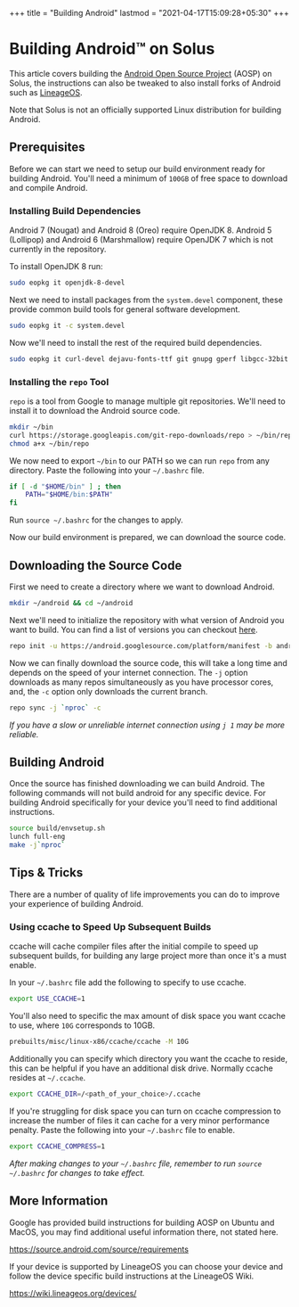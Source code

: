 +++
title = "Building Android"
lastmod = "2021-04-17T15:09:28+05:30"
+++
# Building Android™ on Solus

This article covers building the [Android Open Source Project](https://www.android.com/) (AOSP) on Solus, the instructions can also be tweaked to also install forks of Android such as [LineageOS](https://lineageos.org/).

Note that Solus is not an officially supported Linux distribution for building Android.

## Prerequisites

Before we can start we need to setup our build environment ready for building Android. You'll need a minimum of `100GB` of free space to download and compile Android.

### Installing Build Dependencies

Android 7 (Nougat) and Android 8 (Oreo) require OpenJDK 8. Android 5 (Lollipop) and Android 6 (Marshmallow) require OpenJDK 7 which is not currently in the repository.

To install OpenJDK 8 run:

``` bash
sudo eopkg it openjdk-8-devel  
```

Next we need to install packages from the `system.devel` component, these provide common build tools for general software development.

``` bash
sudo eopkg it -c system.devel 
```

Now we'll need to install the rest of the required build dependencies.

``` bash
sudo eopkg it curl-devel dejavu-fonts-ttf git gnupg gperf libgcc-32bit libxslt-devel lzop ncurses-32bit-devel ncurses-devel readline-32bit-devel rsync schedtool sdl1-devel squashfs-tools unzip wxwidgets-devel zip zlib-32bit-devel
```

### Installing the `repo` Tool

`repo` is a tool from Google to manage multiple git repositories. We'll need to install it to download the Android source code.

``` bash
mkdir ~/bin 
curl https://storage.googleapis.com/git-repo-downloads/repo > ~/bin/repo 
chmod a+x ~/bin/repo 
```

We now need to export `~/bin` to our PATH so we can run `repo` from any directory. Paste the following into your `~/.bashrc` file.

``` bash
if [ -d "$HOME/bin" ] ; then
    PATH="$HOME/bin:$PATH"
fi
```

Run `source ~/.bashrc` for the changes to apply.

Now our build environment is prepared, we can download the source code.

## Downloading the Source Code

First we need to create a directory where we want to download Android.

``` bash
mkdir ~/android && cd ~/android
```

Next we'll need to initialize the repository with what version of Android you want to build. You can find a list of versions you can checkout [here](https://source.android.com/source/build-numbers#source-code-tags-and-builds).

``` bash
repo init -u https://android.googlesource.com/platform/manifest -b android-8.0.0_r34 
```

Now we can finally download the source code, this will take a long time and depends on the speed of your internet connection. The `-j` option downloads as many repos simultaneously as you have processor cores, and, the `-c` option only downloads the current branch.

``` bash
repo sync -j `nproc` -c
```

*If you have a slow or unreliable internet connection using `j 1` may be more reliable.*

## Building Android

Once the source has finished downloading we can build Android. The following commands will not build android for any specific device. For building Android specifically for your device you'll need to find additional instructions.

``` bash
source build/envsetup.sh
lunch full-eng
make -j`nproc`
```

## Tips & Tricks

There are a number of quality of life improvements you can do to improve your experience of building Android.

### Using ccache to Speed Up Subsequent Builds

ccache will cache compiler files after the initial compile to speed up subsequent builds, for building any large project more than once it's a must enable.

In your `~/.bashrc` file add the following to specify to use ccache.

``` bash
export USE_CCACHE=1
```

You'll also need to specific the max amount of disk space you want ccache to use, where `10G` corresponds to 10GB.

``` bash
prebuilts/misc/linux-x86/ccache/ccache -M 10G
```

Additionally you can specify which directory you want the ccache to reside, this can be helpful if you have an additional disk drive. Normally ccache resides at `~/.ccache`.

``` bash
export CCACHE_DIR=/<path_of_your_choice>/.ccache 
```

If you're struggling for disk space you can turn on ccache compression to increase the number of files it can cache for a very minor performance penalty. Paste the following into your `~/.bashrc` file to enable.

``` bash
export CCACHE_COMPRESS=1
```

*After making changes to your `~/.bashrc` file, remember to run `source ~/.bashrc` for changes to take effect.*

## More Information

Google has provided build instructions for building AOSP on Ubuntu and MacOS, you may find additional useful information there, not stated here.

https://source.android.com/source/requirements

If your device is supported by LineageOS you can choose your device and follow the device specific build instructions at the LineageOS Wiki.

https://wiki.lineageos.org/devices/
